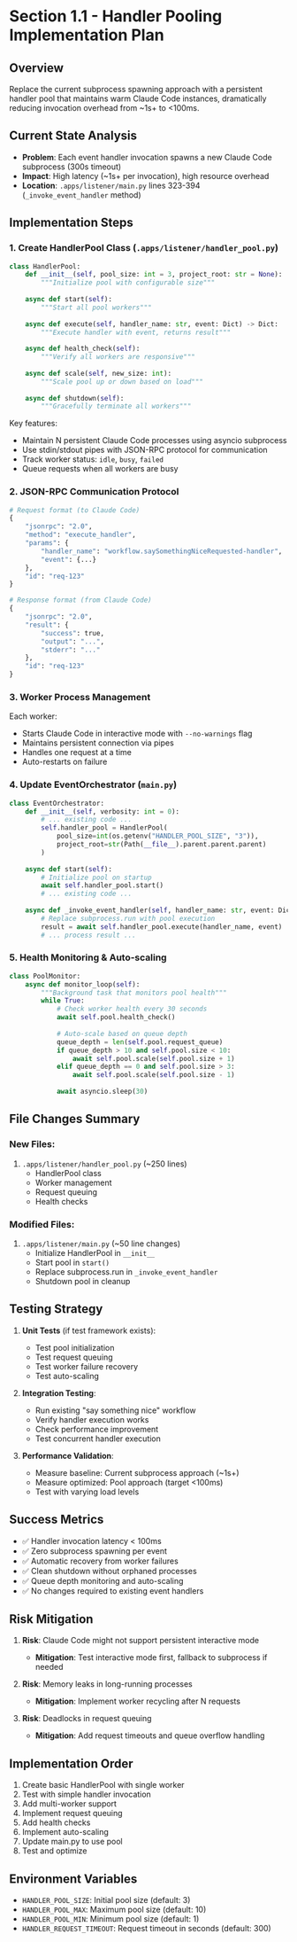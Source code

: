 # Section 1.1 - Handler Pooling Implementation Plan

## Overview
Replace the current subprocess spawning approach with a persistent handler pool that maintains warm Claude Code instances, dramatically reducing invocation overhead from ~1s+ to <100ms.

## Current State Analysis
- **Problem**: Each event handler invocation spawns a new Claude Code subprocess (300s timeout)
- **Impact**: High latency (~1s+ per invocation), high resource overhead
- **Location**: `.apps/listener/main.py` lines 323-394 (`_invoke_event_handler` method)

## Implementation Steps

### 1. Create HandlerPool Class (`.apps/listener/handler_pool.py`)

```python
class HandlerPool:
    def __init__(self, pool_size: int = 3, project_root: str = None):
        """Initialize pool with configurable size"""
        
    async def start(self):
        """Start all pool workers"""
        
    async def execute(self, handler_name: str, event: Dict) -> Dict:
        """Execute handler with event, returns result"""
        
    async def health_check(self):
        """Verify all workers are responsive"""
        
    async def scale(self, new_size: int):
        """Scale pool up or down based on load"""
        
    async def shutdown(self):
        """Gracefully terminate all workers"""
```

Key features:
- Maintain N persistent Claude Code processes using asyncio subprocess
- Use stdin/stdout pipes with JSON-RPC protocol for communication
- Track worker status: `idle`, `busy`, `failed`
- Queue requests when all workers are busy

### 2. JSON-RPC Communication Protocol

```python
# Request format (to Claude Code)
{
    "jsonrpc": "2.0",
    "method": "execute_handler",
    "params": {
        "handler_name": "workflow.saySomethingNiceRequested-handler",
        "event": {...}
    },
    "id": "req-123"
}

# Response format (from Claude Code)
{
    "jsonrpc": "2.0",
    "result": {
        "success": true,
        "output": "...",
        "stderr": "..."
    },
    "id": "req-123"
}
```

### 3. Worker Process Management

Each worker:
- Starts Claude Code in interactive mode with `--no-warnings` flag
- Maintains persistent connection via pipes
- Handles one request at a time
- Auto-restarts on failure

### 4. Update EventOrchestrator (`main.py`)

```python
class EventOrchestrator:
    def __init__(self, verbosity: int = 0):
        # ... existing code ...
        self.handler_pool = HandlerPool(
            pool_size=int(os.getenv("HANDLER_POOL_SIZE", "3")),
            project_root=str(Path(__file__).parent.parent.parent)
        )
    
    async def start(self):
        # Initialize pool on startup
        await self.handler_pool.start()
        # ... existing code ...
        
    async def _invoke_event_handler(self, handler_name: str, event: Dict[str, Any]):
        # Replace subprocess.run with pool execution
        result = await self.handler_pool.execute(handler_name, event)
        # ... process result ...
```

### 5. Health Monitoring & Auto-scaling

```python
class PoolMonitor:
    async def monitor_loop(self):
        """Background task that monitors pool health"""
        while True:
            # Check worker health every 30 seconds
            await self.pool.health_check()
            
            # Auto-scale based on queue depth
            queue_depth = len(self.pool.request_queue)
            if queue_depth > 10 and self.pool.size < 10:
                await self.pool.scale(self.pool.size + 1)
            elif queue_depth == 0 and self.pool.size > 3:
                await self.pool.scale(self.pool.size - 1)
                
            await asyncio.sleep(30)
```

## File Changes Summary

### New Files:
1. `.apps/listener/handler_pool.py` (~250 lines)
   - HandlerPool class
   - Worker management
   - Request queuing
   - Health checks

### Modified Files:
1. `.apps/listener/main.py` (~50 line changes)
   - Initialize HandlerPool in `__init__`
   - Start pool in `start()`
   - Replace subprocess.run in `_invoke_event_handler`
   - Shutdown pool in cleanup

## Testing Strategy

1. **Unit Tests** (if test framework exists):
   - Test pool initialization
   - Test request queuing
   - Test worker failure recovery
   - Test auto-scaling

2. **Integration Testing**:
   - Run existing "say something nice" workflow
   - Verify handler execution works
   - Check performance improvement
   - Test concurrent handler execution

3. **Performance Validation**:
   - Measure baseline: Current subprocess approach (~1s+)
   - Measure optimized: Pool approach (target <100ms)
   - Test with varying load levels

## Success Metrics

- ✅ Handler invocation latency < 100ms
- ✅ Zero subprocess spawning per event
- ✅ Automatic recovery from worker failures
- ✅ Clean shutdown without orphaned processes
- ✅ Queue depth monitoring and auto-scaling
- ✅ No changes required to existing event handlers

## Risk Mitigation

1. **Risk**: Claude Code might not support persistent interactive mode
   - **Mitigation**: Test interactive mode first, fallback to subprocess if needed

2. **Risk**: Memory leaks in long-running processes
   - **Mitigation**: Implement worker recycling after N requests

3. **Risk**: Deadlocks in request queuing
   - **Mitigation**: Add request timeouts and queue overflow handling

## Implementation Order

1. Create basic HandlerPool with single worker
2. Test with simple handler invocation
3. Add multi-worker support
4. Implement request queuing
5. Add health checks
6. Implement auto-scaling
7. Update main.py to use pool
8. Test and optimize

## Environment Variables

- `HANDLER_POOL_SIZE`: Initial pool size (default: 3)
- `HANDLER_POOL_MAX`: Maximum pool size (default: 10)
- `HANDLER_POOL_MIN`: Minimum pool size (default: 1)
- `HANDLER_REQUEST_TIMEOUT`: Request timeout in seconds (default: 300)